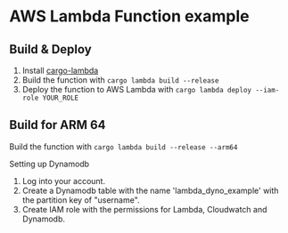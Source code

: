 # AWS Lambda Function example

## Build & Deploy

1. Install [cargo-lambda](https://github.com/cargo-lambda/cargo-lambda#installation)
2. Build the function with `cargo lambda build --release`
3. Deploy the function to AWS Lambda with `cargo lambda deploy --iam-role YOUR_ROLE`

## Build for ARM 64

Build the function with `cargo lambda build --release --arm64`

Setting up Dynamodb

1. Log into your account.
2. Create a Dynamodb table with the name 'lambda_dyno_example' with the partition key of "username".
3. Create IAM role with the permissions for Lambda, Cloudwatch and Dynamodb.
